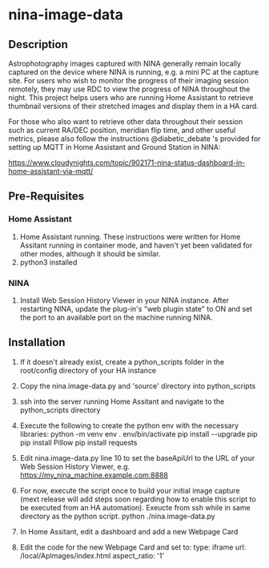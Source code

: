 # nina-image-data

## Description

Astrophotography images captured with NINA generally remain locally captured on the device where NINA is running, e.g. a mini PC at the capture site. For users who wish to monitor the progress of their imaging session remotely, they may use RDC to view the progress of NINA throughout the night. This project helps users who are running Home Assistant to retrieve thumbnail versions of their stretched images and display them in a HA card. 

For those who also want to retrieve other data throughout their session such as current RA/DEC position, meridian flip time, and other useful metrics, please also follow the instructions @diabetic_debate 's provided for setting up MQTT in Home Assistant and Ground Station in NINA:

https://www.cloudynights.com/topic/902171-nina-status-dashboard-in-home-assistant-via-mqtt/

## Pre-Requisites

### Home Assistant
1. Home Assistant running. These instructions were written for Home Assitant running in container mode, and haven't yet been validated for other modes, although it should be similar.
1. python3 installed

### NINA
1. Install Web Session History Viewer in your NINA instance. After restarting NINA, update the plug-in's "web plugin state" to ON and set the port to an available port on the machine running NINA.

## Installation

1. If it doesn't already exist, create a python_scripts folder in the root/config directory of your HA instance
1. Copy the nina.image-data.py and 'source' directory into python_scripts
1. ssh into the server running Home Assitant and navigate to the python_scripts directory
1. Execute the following to create the python env with the necessary libraries:
		python -m venv env
		. env/bin/activate
		pip install --upgrade pip
		pip install Pillow
		pip install requests
1. Edit nina.image-data.py line 10 to set the baseApiUrl to the URL of your Web Session History Viewer, e.g. https://my_nina_machine.example.com:8888
1. For now, execute the script once to build your initial image capture (mext release will add steps soon regarding how to enable this script to be executed from an HA automation). Exeucte from ssh while in same directory as the python script.
		python ./nina.image-data.py
 
1. In Home Assitant, edit a dashboard and add a new Webpage Card
1. Edit the code for the new Webpage Card and set to:
		type: iframe
		url: /local/ApImages/index.html
		aspect_ratio: '1'


